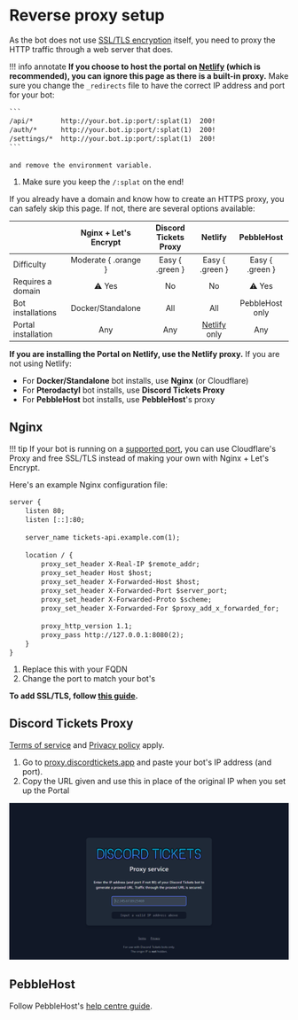 # Reverse proxy setup

As the bot does not use [SSL/TLS encryption](https://www.cloudflare.com/en-gb/learning/ssl/what-is-ssl/) itself, you need to proxy the HTTP traffic through a web server that does.

!!! info annotate
	**If you choose to host the portal on [Netlify](https://www.netlify.com) (which is recommended),
	you can ignore this page as there is a built-in proxy.**
	Make sure you change the `_redirects` file to have the correct IP address and port for your bot:

	```
	/api/*       http://your.bot.ip:port/:splat(1)  200!
	/auth/*      http://your.bot.ip:port/:splat(1)  200!
	/settings/*  http://your.bot.ip:port/:splat(1)  200!
	```

	and remove the environment variable.
1.  Make sure you keep the `/:splat` on the end!

If you already have a domain and know how to create an HTTPS proxy, you can safely skip this page. 
If not, there are several options available:

|                     | Nginx + Let's Encrypt | Discord Tickets Proxy |                 Netlify                 |   PebbleHost    |
| :------------------ | :-------------------: | :-------------------: | :-------------------------------------: | :-------------: |
| Difficulty          | Moderate { .orange }  |    Easy { .green }    |            Easy {  .green }             | Easy { .green } |
| Requires a domain   |     :warning: Yes     |          No           |                   No                    |  :warning: Yes  |
| Bot installations   |   Docker/Standalone   |          All          |                   All                   | PebbleHost only |
| Portal installation |          Any          |          Any          | [Netlify](https://www.netlify.com) only |       Any       |

**If you are installing the Portal on Netlify, use the Netlify proxy.**
If you are not using Netlify:

- For **Docker/Standalone** bot installs, use **Nginx** (or Cloudflare)
- For **Pterodactyl** bot installs, use **Discord Tickets Proxy**
- For **PebbleHost** bot installs, use **PebbleHost**'s proxy

## Nginx

!!! tip
	If your bot is running on a [supported port](https://developers.cloudflare.com/fundamentals/get-started/reference/network-ports/),
	you can use Cloudflare's Proxy and free SSL/TLS instead of making your own with Nginx + Let's Encrypt.

Here's an example Nginx configuration file:

<div class="annotate" markdown>

```nginx
server {
    listen 80;
    listen [::]:80;

    server_name tickets-api.example.com(1);

    location / {
        proxy_set_header X-Real-IP $remote_addr;
        proxy_set_header Host $host;
        proxy_set_header X-Forwarded-Host $host;
        proxy_set_header X-Forwarded-Port $server_port;
        proxy_set_header X-Forwarded-Proto $scheme;
        proxy_set_header X-Forwarded-For $proxy_add_x_forwarded_for;

        proxy_http_version 1.1;
        proxy_pass http://127.0.0.1:8080(2);
    }
}
```

</div>

1. Replace this with your FQDN
2. Change the port to match your bot's

**To add SSL/TLS, follow [this guide](https://www.digitalocean.com/community/tutorials/how-to-secure-nginx-with-let-s-encrypt-on-ubuntu-20-04).**

## Discord Tickets Proxy

[Terms of service](../terms.md) and [Privacy policy](../privacy.md) apply.

1. Go to [proxy.discordtickets.app](https://proxy.discordtickets.app) and paste your bot's IP address (and port).
2. Copy the URL given and use this in place of the original IP when you set up the Portal

![Screenshot](../img/msedge_u8MCN8J55A.png)

## PebbleHost

Follow PebbleHost's [help centre guide](https://help.pebblehost.com/en/minecraft/how-to-setup-a-reverse-proxy).